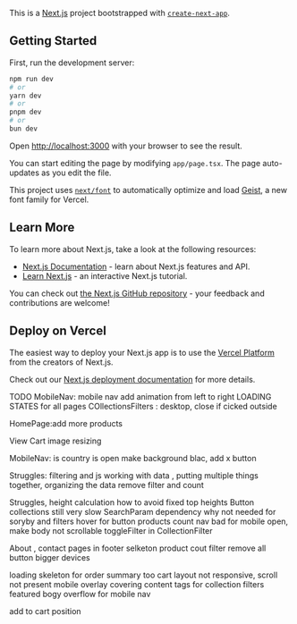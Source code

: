 This is a [Next.js](https://nextjs.org) project bootstrapped with [`create-next-app`](https://nextjs.org/docs/app/api-reference/cli/create-next-app).

## Getting Started

First, run the development server:

```bash
npm run dev
# or
yarn dev
# or
pnpm dev
# or
bun dev
```

Open [http://localhost:3000](http://localhost:3000) with your browser to see the result.

You can start editing the page by modifying `app/page.tsx`. The page auto-updates as you edit the file.

This project uses [`next/font`](https://nextjs.org/docs/app/building-your-application/optimizing/fonts) to automatically optimize and load [Geist](https://vercel.com/font), a new font family for Vercel.

## Learn More

To learn more about Next.js, take a look at the following resources:

- [Next.js Documentation](https://nextjs.org/docs) - learn about Next.js features and API.
- [Learn Next.js](https://nextjs.org/learn) - an interactive Next.js tutorial.

You can check out [the Next.js GitHub repository](https://github.com/vercel/next.js) - your feedback and contributions are welcome!

## Deploy on Vercel

The easiest way to deploy your Next.js app is to use the [Vercel Platform](https://vercel.com/new?utm_medium=default-template&filter=next.js&utm_source=create-next-app&utm_campaign=create-next-app-readme) from the creators of Next.js.

Check out our [Next.js deployment documentation](https://nextjs.org/docs/app/building-your-application/deploying) for more details.

TODO
MobileNav: mobile nav add animation from left to right
LOADING STATES for all pages
 COllectionsFilters : desktop, close if cicked outside  
 
HomePage:add more products
 
 View Cart image resizing


 MobileNav: is country is open make background blac, add x button
 
Struggles: filtering and js working with data , putting multiple things together, organizing the data
remove filter and count

Struggles, height calculation how to avoid fixed top heights
Button collections still very slow
SearchParam dependency why not needed for soryby and filters
hover for button
products count
nav bad for mobile open, make body not scrollable toggleFilter in CollectionFilter

About , contact pages in footer
selketon
product cout
filter remove all button bigger devices

 
 
loading skeleton for order summary too
cart layout not responsive, scroll not present
mobile overlay covering content 
tags for collection
filters featured
bogy overflow for mobile nav

add to cart position